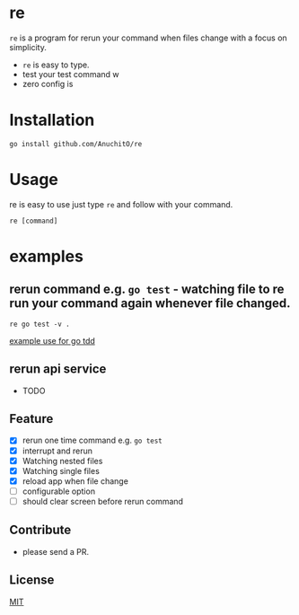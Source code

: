 # re

`re` is a program for rerun your command when files change with a focus on simplicity.

- `re` is easy to type.
- test your test command w
- zero config is
# Installation
```
go install github.com/AnuchitO/re
```

# Usage
re is easy to use just type `re` and follow with your command.
```
re [command]
```

# examples
## rerun command e.g. `go test` - watching file to re run your command again whenever file changed.
```
re go test -v .
```

[example use for go tdd](https://imgur.com/a/FQgvJny)

## rerun api service
- TODO

## Feature
* [x] rerun one time command e.g. `go test`
* [x] interrupt and rerun
* [x] Watching nested files
* [x] Watching single files
* [x] reload app when file change
* [ ] configurable option
* [ ] should clear screen before rerun command

## Contribute
- please send a PR.

## License
[MIT](https://github.com/labstack/echo/blob/master/LICENSE)
